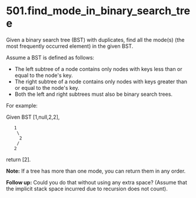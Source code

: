 # 501.find_mode_in_binary_search_tree

Given a binary search tree (BST) with duplicates, find all the mode(s) (the most frequently occurred element) in the given BST.

Assume a BST is defined as follows:
- The left subtree of a node contains only nodes with keys less than or equal to the node's key.
- The right subtree of a node contains only nodes with keys greater than or equal to the node's key.
- Both the left and right subtrees must also be binary search trees.

For example:

Given BST [1,null,2,2],
```
   1
    \
     2
    /
   2
```
return [2].

**Note:** If a tree has more than one mode, you can return them in any order.

**Follow up:** Could you do that without using any extra space? (Assume that the implicit stack space incurred due to recursion does not count).